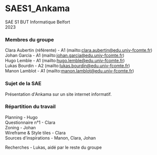 # SAES1_Ankama
SAE S1 BUT Informatique Belfort <br>
2023

### Membres du groupe
Clara Aubertin (référente) - A1 (mailto:clara.aubertin@edu.univ-fcomte.fr)   <br>
Johan Garcia - A1 (mailto:johan.garcia@edu.univ-fcomte.fr)   <br>
Hugo Lemble - A1 (mailto:hugo.lemble@edu.univ-fcomte.fr)   <br>
Lukas Bourdin - A2 (mailto:lukas.bourdin@edu.univ-fcomte.fr)   <br>
Manon Lamblot - A1 (mailto:manon.lamblot@edu.univ-fcomte.fr)   <br>

### Sujet de la SAE
Présentation d'Ankama sur un site internet informatif. <br>

### Répartition du travail

Planning - Hugo <br>
Questionnaire n°1 - Clara <br>
Zoning - Johan <br>
Wireframe & Style tiles - Clara <br>
Sources d'inspirations - Manon, Clara, Johan <br>

Recherches - Lukas, aidé par le reste du groupe <br>
